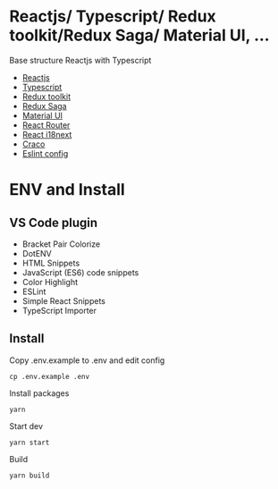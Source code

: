 # Reactjs/ Typescript/ Redux toolkit/Redux Saga/ Material UI, ...
Base structure Reactjs with Typescript
- [Reactjs](https://reactjs.org/)
- [Typescript](https://www.typescriptlang.org/)
- [Redux toolkit](https://redux-toolkit.js.org/)
- [Redux Saga](https://redux-saga.js.org/)
- [Material UI](https://mui.com/)
- [React Router](https://reactrouter.com/)
- [React i18next](https://react.i18next.com/)
- [Craco](https://github.com/gsoft-inc/craco)
- [Eslint config](https://blog.devgenius.io/eslint-prettier-typescript-and-react-in-2022-e5021ebca2b1)

# ENV and Install

## VS Code plugin
- Bracket Pair Colorize
- DotENV
- HTML Snippets
- JavaScript (ES6) code snippets
- Color Highlight
- ESLint
- Simple React Snippets
- TypeScript Importer

## Install
 Copy .env.example to .env and edit config
 ```
 cp .env.example .env
 ```

Install packages
```
yarn
```

Start dev
```
yarn start
```

Build
```
yarn build
```